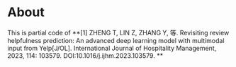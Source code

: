 # About
This is partial code of **[1] ZHENG T, LIN Z, ZHANG Y, 等. Revisiting review helpfulness prediction: An advanced deep learning model with multimodal input from Yelp[J/OL]. International Journal of Hospitality Management, 2023, 114: 103579. DOI:10.1016/j.ijhm.2023.103579.
**
